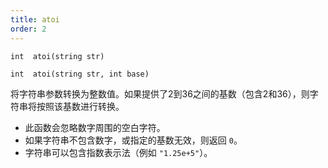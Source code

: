 ```yaml
---
title: atoi
order: 2
---
```

`int  atoi(string str)`

`int  atoi(string str, int base)`

将字符串参数转换为整数值。如果提供了2到36之间的基数（包含2和36），则字符串将按照该基数进行转换。

- 此函数会忽略数字周围的空白字符。
- 如果字符串不包含数字，或指定的基数无效，则返回 `0`。
- 字符串可以包含指数表示法（例如 `"1.25e+5"`）。
